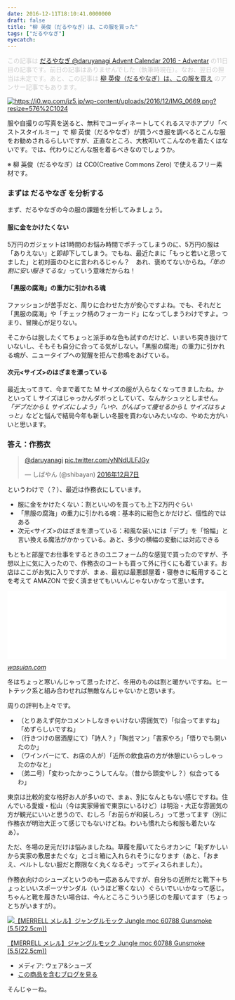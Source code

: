 ```yaml
---
date: 2016-12-11T18:10:41.0000000
draft: false
title: "柳 英俊（だるやなぎ）は、この服を買った"
tags: ["だるやなぎ"]
eyecatch: 
---
```

<p><span style="color: #cccccc">この記事は <a href="http://www.adventar.org/calendars/1621">&#x3060;&#x308B;&#x3084;&#x306A;&#x304E; @daruyanagi Advent Calendar 2016 - Adventar</a> の11日目の記事です。前日の記事はありませんでした（執筆時現在）。なお、翌日の担当は未定です。あと、この記事は <a href="http://jz5.jp/2016/12/08/best-style-me/">&#x67F3; &#x82F1;&#x4FCA;&#xFF08;&#x3060;&#x308B;&#x3084;&#x306A;&#x304E;&#xFF09;&#x306F;&#x3001;&#x3053;&#x306E;&#x670D;&#x3092;&#x8CB7;&#x3048;</a> のアンサー記事でもあります。</span></p><p><a href="https://i0.wp.com/jz5.jp/wp-content/uploads/2016/12/IMG_0669.png?resize=576%2C1024" class="http-image" target="_blank"><img src="https://i0.wp.com/jz5.jp/wp-content/uploads/2016/12/IMG_0669.png?resize=576%2C1024" class="http-image" alt="https://i0.wp.com/jz5.jp/wp-content/uploads/2016/12/IMG_0669.png?resize=576%2C1024"></a></p><p>服や自撮りの写真を送ると、無料でコーディネートしてくれるスマホアプリ「ベストスタイルミー」で 柳 英俊（だるやなぎ）が買うべき服を調べるとこんな服をお勧めされるらしいですが、正直なところ、大枚叩いてこんなのを着たくはないです。では、代わりにどんな服を着るべきなのでしょうか。</p><p>※ 柳 英俊（だるやなぎ）は CC0(Creative Commons Zero) で使えるフリー素材です。</p>

<div class="section">
<h3>まずは だるやなぎ を分析する</h3>
<p>まず、だるやなぎの今の服の課題を分析してみましょう。</p>

<div class="section">
<h4>服に金をかけたくない</h4>
<p>5万円のガジェットは1時間のお悩み時間でポチってしまうのに、5万円の服は「ありえない」と即却下してしまう。でもね、最近たまに「もっと若いと思ってました」と初対面のひとに言われるじゃん？　あれ、褒めてないからね。<i>「年の割に安い服きてるな」</i>っていう意味だからね！</p>

</div>
<div class="section">
<h4>「黒服の腐海」の重力に引かれる魂</h4>
<p>ファッションが苦手だと、周りに合わせた方が安心ですよね。でも、それだと「黒服の腐海」や「チェック柄のフォーカード」になってしまうわけですよ。つまり、冒険心が足りない。</p><p>そこからは脱したくてちょっと派手めな色も試すのだけど、いまいち突き抜けていないし、そもそも自分に合ってる気がしない。「黒服の腐海」の重力に引かれる魂が、ニュータイプへの覚醒を拒んで悲鳴をあげている。</p>

</div>
<div class="section">
<h4>次元<サイズ>のはざまを漂っている</h4>
<p>最近太ってきて、今まで着てた M サイズの服が入らなくなってきましたね。かといって L サイズはじゃっかんダボっとしていて、なんかシュッとしません。<i>「デブだから L サイズにしよう」</i><i>「いや、がんばって痩せるから L サイズはちょっと」</i>などと悩んで結局今年も新しい冬服を買わないみたいなの、やめた方がいいと思います。</p>

</div>
</div>
<div class="section">
<h3>答え：作務衣</h3>
<p><blockquote class="twitter-tweet" data-lang="ja"><p lang="und" dir="ltr"><a href="https://twitter.com/daruyanagi">@daruyanagi</a> <a href="https://t.co/yNNdULFJGy">pic.twitter.com/yNNdULFJGy</a></p>&mdash; しばやん (@shibayan) <a href="https://twitter.com/shibayan/status/806503782666227712">2016年12月7日</a></blockquote><script async src="//platform.twitter.com/widgets.js" charset="utf-8"></script></p><p>というわけで（？）、最近は作務衣にしています。</p>

<ul>
<li>服に金をかけたくない：割といいのを買っても上下2万円ぐらい</li>
<li>「黒服の腐海」の重力に引かれる魂：基本的に紺色とかだけど、個性的ではある</li>
<li>次元<サイズ>のはざまを漂っている：和風な装いには「デブ」を「恰幅」と言い換える魔法がかかっている。あと、多少の横幅の変動には対応できる</li>
</ul><p>もともと部屋でお仕事をするときのユニフォーム的な感覚で買ったのですが、予想以上に気に入ったので、作務衣のコートも買って外に行くにも着ています。お店はここがお気に入りですが、まぁ、最初は最悪部屋着・寝巻きに転用することを考えて AMAZON で安く済ませてもいいんじゃないかなって思います。</p><p><iframe src="//hatenablog-parts.com/embed?url=http%3A%2F%2Fwasuian.com%2F" title="【和粋庵】作務衣・甚平ショップ - 日本製／伊田繊維株式会社" class="embed-card embed-webcard" scrolling="no" frameborder="0" style="display: block; width: 100%; height: 155px; max-width: 500px; margin: 10px 0px;"></iframe><cite class="hatena-citation"><a href="http://wasuian.com/">wasuian.com</a></cite></p><p>冬はちょっと寒いんじゃって思ったけど、冬用のものは割と暖かいですね。ヒートテック系と組み合わせれば無敵なんじゃないかと思います。</p><p>周りの評判も上々です。</p>

<ul>
<li>（とりあえず何かコメントしなきゃいけない雰囲気で）「似合ってますね」「めずらしいですね」</li>
<li>（行きつけの居酒屋にて）「詩人？」「陶芸マン」「書家やろ」「悟りでも開いたのか」</li>
<li>（ワインバーにて、お店の人が）「近所の飲食店の方が休憩にいらっしゃったのかなと」</li>
<li>（弟二号）「変わったかっこうしてんな。（昔から頭変やし？）似合ってるわ」</li>
</ul><p>東京は比較的変な格好お人が多いので、まぁ、別になんともない感じですね。住んでいる愛媛・松山（今は実家帰省で東京にいるけど）は明治・大正な雰囲気の方が観光にいいと思うので、むしろ「お前らが和装しろ」って思ってます（別に作務衣が明治大正って感じでもないけどね。わいも慣れたら和服も着たいなぁ）。</p><p>ただ、冬場の足元だけは悩みましたね。草履を履いてたらオカンに「恥ずかしいから実家の敷居またぐな」とゴミ箱に入れられそうになります（あと、「おまえ、ベルトしない服だと際限なく丸くなるぞ」ってディスられました）。</p><p>作務衣向けのシューズというのも一応あるんですが、自分ちの近所だと靴下＋ちょっといいスポーツサンダル（いうほど寒くない）ぐらいでいいかなって感じ。ちゃんと靴を履きたい場合は、今んところこういう感じのを履いてます（ちょっとちがいますが）。</p><p><div class="hatena-asin-detail"><a href="http://www.amazon.co.jp/exec/obidos/ASIN/B00ASWQAJK/bestylesnet-22/"><img src="http://ecx.images-amazon.com/images/I/41F1qgOVa7L._SL160_.jpg" class="hatena-asin-detail-image" alt="【MERRELL メレル】ジャングルモック Jungle moc 60788 Gunsmoke (5.5(22.5cm))" title="【MERRELL メレル】ジャングルモック Jungle moc 60788 Gunsmoke (5.5(22.5cm))"></a><div class="hatena-asin-detail-info"><p class="hatena-asin-detail-title"><a href="http://www.amazon.co.jp/exec/obidos/ASIN/B00ASWQAJK/bestylesnet-22/">【MERRELL メレル】ジャングルモック Jungle moc 60788 Gunsmoke (5.5(22.5cm))</a></p><ul><li><span class="hatena-asin-detail-label">メディア:</span> ウェア&シューズ</li><li><a href="http://d.hatena.ne.jp/asin/B00ASWQAJK/bestylesnet-22" target="_blank">この商品を含むブログを見る</a></li></ul></div><div class="hatena-asin-detail-foot"></div></div></p><p>そんじゃーね。</p>

</div>